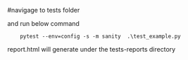 #navigage to tests folder

and run below command

        pytest --env=config -s -m sanity  .\test_example.py

report.html will generate under the  tests-reports directory 
